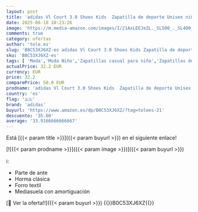 ```yaml
---
layout: post
title: 'adidas Vl Court 3.0 Shoes Kids  Zapatilla de deporte Unisex niños  Green Off White Gold Metallic  39 1/3 EU'
date: 2025-06-18 10:23:26
image: 'https://m.media-amazon.com/images/I/21AxLEEJeZL._SL500_._SL400_.jpg'
comments: true
category: ofertas
author: 'tole.es'
slug: 'B0C53XJ6XZ-es adidas Vl Court 3.0 Shoes Kids Zapatilla de deporte Unisex...'
sku: 'B0C53XJ6XZ-es'
tags: [ 'Moda','Moda Niño','Zapatillas casual para niño','Zapatillas deportivas y de moda para niños','Zapatos de niño','adidas','zapatilla','🇪🇸', ]
actualPrice: 32.2 EUR
currency: EUR
price: 32.2
comparePrice: 50.0 EUR
prodname: 'adidas Vl Court 3.0 Shoes Kids  Zapatilla de deporte Unisex niños  Green Off White Gold Metallic  39 1/3 EU'
country: 'es'
flag: '🇪🇸'
brand: 'adidas'
buyurl: 'https://www.amazon.es/dp/B0C53XJ6XZ/?tag=tolees-21'
descuento: '35.60'
average: '33.9166666666667'
---
```


Está [{{< param title >}}]({{< param buyurl >}}) en el siguiente enlace!

[![{{< param prodname >}}]({{< param image >}})]({{< param buyurl >}})

ℹ️:

- Parte de ante
- Horma clásica
- Forro textil
- Mediasuela con amortiguación

[🛒 Ver la oferta!!]({{< param buyurl >}})
{{<world>}}B0C53XJ6XZ{{</world>}}
